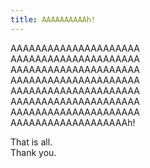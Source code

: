```yaml
---
title: AAAAAAAAAAh!
---
```


AAAAAAAAAAAAAAAAAAAAA  
AAAAAAAAAAAAAAAAAAAAA  
AAAAAAAAAAAAAAAAAAAAA  
AAAAAAAAAAAAAAAAAAAAA  
AAAAAAAAAAAAAAAAAAAAA  
AAAAAAAAAAAAAAAAAAAAA  
AAAAAAAAAAAAAAAAAAAAA  
AAAAAAAAAAAAAAAAAAAh!  

That is all.  
Thank you.
